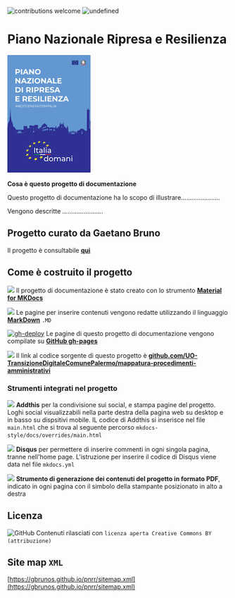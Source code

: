 ![contributions welcome](https://img.shields.io/badge/contributions-welcome-brightgreen.svg?style=flat)
<img alt="undefined" src="https://img.shields.io/github/last-commit/GBrunos/pnrr.svg?&label=ultimo_aggiornamento">


# Piano Nazionale Ripresa e Resilienza
![](docs/img/PNRR.png)


**Cosa è questo progetto di documentazione**

Questo progetto di documentazione ha lo scopo di illustrare......................

Vengono descritte .......................

## Progetto curato da Gaetano Bruno

Il progetto è consultabile [**qui**](https://gbrunos.github.io/pnrr/)


## Come è costruito il progetto 

<img src="https://img.shields.io/badge/Material%20for%20MKDocs-for_publishing_online-blue.svg?style=popout" /> Il progetto di documentazione è stato creato con lo strumento [**Material for MKDocs**](https://squidfunk.github.io/mkdocs-material/)

<img src="https://img.shields.io/badge/MarkDown-for_page_editing-blue.svg?style=popout"> Le pagine per inserire contenuti vengono redatte utilizzando il linguaggio [**MarkDown**](https://cirospat.github.io/cirospataro/risorse-conoscenza/markdown/) `.MD`

[![gh-deploy](https://github.com/GBrunos/pnrr/actions/workflows/gh-deploy.yml/badge.svg)](https://github.com/GBrunos/pnrr/actions/workflows/gh-deploy.yml) Le pagine di questo progetto di documentazione vengono compilate su [**GitHub gh-pages**](https://squidfunk.github.io/mkdocs-material/publishing-your-site/#with-github-actions)

<img src="https://img.shields.io/badge/GitHub-for_code_setting-blue.svg?style=popout&logo=GitHub"> Il link al codice sorgente di questo progetto è [**github.com/UO-TransizioneDigitaleComunePalermo/mappatura-procedimenti-amministrativi**](https://github.com/GBrunos/pnrr)


### Strumenti integrati nel progetto
<img src="https://img.shields.io/badge/Addthis-for_sharing_contents-blue.svg?style=popout"> **Addthis** per la condivisione sui social, e stampa pagine del progetto. Loghi social visualizzabili nella parte destra della pagina web su desktop e in basso su dispsitivi mobile. IL codice di Addthis si inserisce nel file `main.html` che si trova al seguente percorso `mkdocs-style/docs/overrides/main.html`

<img src="https://img.shields.io/badge/Disqus-for_comments-blue.svg?style=popout"> **Disqus** per permettere di inserire commenti in ogni singola pagina, tranne nell'home page. L'istruzione per inserire il codice di Disqus viene data nel file `mkdocs.yml` 

<img src="https://img.shields.io/badge/PDF_generator-for_printing_documentation-blue"> **Strumento di generazione dei contenuti del progetto in formato PDF**, indicato in ogni pagina con il simbolo della stampante posizionato in alto a destra


## Licenza
![GitHub](https://img.shields.io/github/license/UO-TransizioneDigitaleComunePalermo/mappatura-procedimenti-amministrativi) Contenuti rilasciati con `licenza aperta Creative Commons BY (attribuzione)`




## Site map `XML`
[https://gbrunos.github.io/pnrr/sitemap.xml](https://gbrunos.github.io/pnrr/sitemap.xml)
